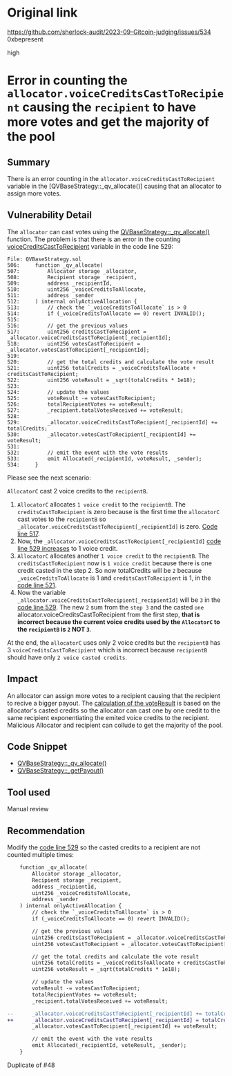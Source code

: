 # Original link
https://github.com/sherlock-audit/2023-09-Gitcoin-judging/issues/534
0xbepresent

high

# Error in counting the `allocator.voiceCreditsCastToRecipient` causing the `recipient` to have more votes and get the majority of the pool
## Summary

There is an error counting in the `allocator.voiceCreditsCastToRecipient` variable in the [QVBaseStrategy::_qv_allocate()] causing that an allocator to assign more votes.

## Vulnerability Detail

The `allocator` can cast votes using the [QVBaseStrategy::_qv_allocate()](https://github.com/sherlock-audit/2023-09-Gitcoin/blob/main/allo-v2/contracts/strategies/qv-base/QVBaseStrategy.sol#L506C14-L506C26) function. The problem is that there is an error in the counting [voiceCreditsCastToRecipient](https://github.com/sherlock-audit/2023-09-Gitcoin/blob/main/allo-v2/contracts/strategies/qv-base/QVBaseStrategy.sol#L529C9-L529C78) variable in the code line 529:

```solidity
File: QVBaseStrategy.sol
506:     function _qv_allocate(
507:         Allocator storage _allocator,
508:         Recipient storage _recipient,
509:         address _recipientId,
510:         uint256 _voiceCreditsToAllocate,
511:         address _sender
512:     ) internal onlyActiveAllocation {
513:         // check the `_voiceCreditsToAllocate` is > 0
514:         if (_voiceCreditsToAllocate == 0) revert INVALID();
515: 
516:         // get the previous values
517:         uint256 creditsCastToRecipient = _allocator.voiceCreditsCastToRecipient[_recipientId];
518:         uint256 votesCastToRecipient = _allocator.votesCastToRecipient[_recipientId];
519: 
520:         // get the total credits and calculate the vote result
521:         uint256 totalCredits = _voiceCreditsToAllocate + creditsCastToRecipient;
522:         uint256 voteResult = _sqrt(totalCredits * 1e18);
523: 
524:         // update the values
525:         voteResult -= votesCastToRecipient;
526:         totalRecipientVotes += voteResult;
527:         _recipient.totalVotesReceived += voteResult;
528: 
529:         _allocator.voiceCreditsCastToRecipient[_recipientId] += totalCredits;
530:         _allocator.votesCastToRecipient[_recipientId] += voteResult;
531: 
532:         // emit the event with the vote results
533:         emit Allocated(_recipientId, voteResult, _sender);
534:     }
```

Please see the next scenario:

`AllocatorC` cast 2 voice credits to the `recipientB`.

1. `AllocatorC` allocates `1 voice credit` to the `recipientB`. The `creditsCastToRecipient` is zero because is the first time the `allocatorC` cast votes to the `recipientB` so `_allocator.voiceCreditsCastToRecipient[_recipientId]` is zero. [Code line 517](https://github.com/sherlock-audit/2023-09-Gitcoin/blob/main/allo-v2/contracts/strategies/qv-base/QVBaseStrategy.sol#L517C9-L517C95).
2. Now, the `_allocator.voiceCreditsCastToRecipient[_recipientId]` [code line 529 increases](https://github.com/sherlock-audit/2023-09-Gitcoin/blob/main/allo-v2/contracts/strategies/qv-base/QVBaseStrategy.sol#L529) to 1 voice credit.
3. `AllocatorC` allocates another `1 voice credit` to the `recipientB`. The `creditsCastToRecipient` now is `1 voice credit` because there is one credit casted in the step 2. So now totalCredits will be `2` because `_voiceCreditsToAllocate` is 1 and `creditsCastToRecipient` is 1, in the [code line 521](https://github.com/sherlock-audit/2023-09-Gitcoin/blob/main/allo-v2/contracts/strategies/qv-base/QVBaseStrategy.sol#L521).
4. Now the variable `_allocator.voiceCreditsCastToRecipient[_recipientId]` will be `3` in the [code line 529](https://github.com/sherlock-audit/2023-09-Gitcoin/blob/main/allo-v2/contracts/strategies/qv-base/QVBaseStrategy.sol#L529). The new `2` sum from the `step 3` and the casted `one` allocator.voiceCreditsCastToRecipient from the first step, **that is incorrect because the current voice credits used by the `AllocatorC` to the `recipientB` is `2` NOT `3`**.

At the end, the `allocatorC` uses only 2 voice credits but the `recipientB` has 3 `voiceCreditsCastToRecipient` which is incorrect because `recipientB` should have only `2 voice casted credits`.

## Impact

An allocator can assign more votes to a recipient causing that the recipient to recive a bigger payout. The [calculation of the voteResult](https://github.com/sherlock-audit/2023-09-Gitcoin/blob/main/allo-v2/contracts/strategies/qv-base/QVBaseStrategy.sol#L522) is based on the allocator's casted credits so the allocator can cast one by one credit to the same recipient exponentiating the emited voice credits to the recipient. Malicious Allocator and recipient can collude to get the majority of the pool.


## Code Snippet

- [QVBaseStrategy::_qv_allocate()](https://github.com/sherlock-audit/2023-09-Gitcoin/blob/main/allo-v2/contracts/strategies/qv-base/QVBaseStrategy.sol#L506C14-L506C26)
- [QVBaseStrategy::_getPayout()](https://github.com/sherlock-audit/2023-09-Gitcoin/blob/main/allo-v2/contracts/strategies/qv-base/QVBaseStrategy.sol#L559C14-L559C24)

## Tool used

Manual review

## Recommendation

Modify the [code line 529](https://github.com/sherlock-audit/2023-09-Gitcoin/blob/main/allo-v2/contracts/strategies/qv-base/QVBaseStrategy.sol#L529) so the casted credits to a recipient are not counted multiple times:

```diff
    function _qv_allocate(
        Allocator storage _allocator,
        Recipient storage _recipient,
        address _recipientId,
        uint256 _voiceCreditsToAllocate,
        address _sender
    ) internal onlyActiveAllocation {
        // check the `_voiceCreditsToAllocate` is > 0
        if (_voiceCreditsToAllocate == 0) revert INVALID();

        // get the previous values
        uint256 creditsCastToRecipient = _allocator.voiceCreditsCastToRecipient[_recipientId];
        uint256 votesCastToRecipient = _allocator.votesCastToRecipient[_recipientId];

        // get the total credits and calculate the vote result
        uint256 totalCredits = _voiceCreditsToAllocate + creditsCastToRecipient;
        uint256 voteResult = _sqrt(totalCredits * 1e18);

        // update the values
        voteResult -= votesCastToRecipient;
        totalRecipientVotes += voteResult;
        _recipient.totalVotesReceived += voteResult;

--      _allocator.voiceCreditsCastToRecipient[_recipientId] += totalCredits;
++      _allocator.voiceCreditsCastToRecipient[_recipientId] = totalCredits;
        _allocator.votesCastToRecipient[_recipientId] += voteResult;

        // emit the event with the vote results
        emit Allocated(_recipientId, voteResult, _sender);
    }
```

Duplicate of #48
